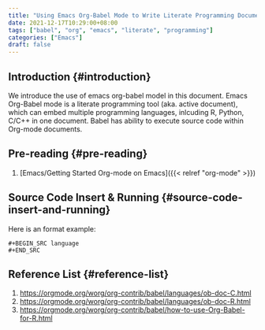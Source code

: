 ```yaml
---
title: "Using Emacs Org-Babel Mode to Write Literate Programming Documents"
date: 2021-12-17T10:29:00+08:00
tags: ["babel", "org", "emacs", "literate", "programming"]
categories: ["Emacs"]
draft: false
---
```


## Introduction {#introduction}

We introduce the use of emacs org-babel model in this document. Emacs Org-Babel mode is a literate programming tool (aka. active document), which can embed multiple programming languages, inlcuding R, Python, C/C++ in one document. Babel has ability to execute source code within Org-mode documents.


## Pre-reading {#pre-reading}

1.  [Emacs/Getting Started Org-mode on Emacs]({{< relref "org-mode" >}})


## Source Code Insert &amp; Running {#source-code-insert-and-running}

Here is an format example:

```text
#+BEGIN_SRC language
#+END_SRC
```


## Reference List {#reference-list}

1.  <https://orgmode.org/worg/org-contrib/babel/languages/ob-doc-C.html>
2.  <https://orgmode.org/worg/org-contrib/babel/languages/ob-doc-R.html>
3.  <https://orgmode.org/worg/org-contrib/babel/how-to-use-Org-Babel-for-R.html>
